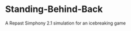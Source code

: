 Standing-Behind-Back
====================

A Repast Simphony 2.1 simulation for an icebreaking game
